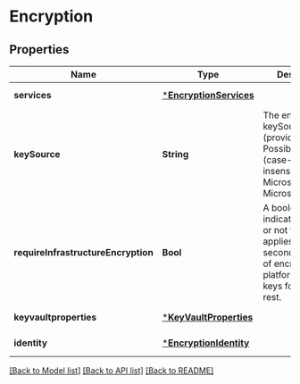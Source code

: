 # Encryption


## Properties
Name | Type | Description | Notes
------------ | ------------- | ------------- | -------------
**services** | [***EncryptionServices**](EncryptionServices.md) |  | [optional] [default to nothing]
**keySource** | **String** | The encryption keySource (provider). Possible values (case-insensitive):  Microsoft.Storage, Microsoft.Keyvault | [optional] [default to "Microsoft.Storage"]
**requireInfrastructureEncryption** | **Bool** | A boolean indicating whether or not the service applies a secondary layer of encryption with platform managed keys for data at rest. | [optional] [default to nothing]
**keyvaultproperties** | [***KeyVaultProperties**](KeyVaultProperties.md) |  | [optional] [default to nothing]
**identity** | [***EncryptionIdentity**](EncryptionIdentity.md) |  | [optional] [default to nothing]


[[Back to Model list]](../README.md#models) [[Back to API list]](../README.md#api-endpoints) [[Back to README]](../README.md)


